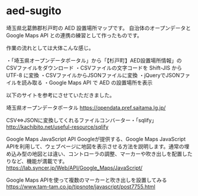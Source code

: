 # aed-sugito

埼玉県北葛飾郡杉戸町の AED 設置場所マップです。
自治体のオープンデータと Google Maps API との連携の練習として作ったものです。

作業の流れとしては大体こんな感じ。

・「埼玉県オープンデータポータル」から「【杉戸町】AED設置場所情報」のCSVファイルをダウンロード
・CSVファイルの文字コードを Shift-JIS から UTF-8 に変換
・CSVファイルからJSONファイルに変換
・jQueryでJSONファイルを読み取る
・Google Maps API で AED の設置場所を表示

以下のサイトを参考にさせていただきました。

埼玉県オープンデータポータル
https://opendata.pref.saitama.lg.jp/

CSV⇔JSONに変換してくれるファイルコンバーター・「sqlify」
http://kachibito.net/useful-resource/sqlify

Google Maps JavaScript API
Googleが提供する、Google Maps JavaScript APIを利用して、ウェブページに地図を表示させる方法を説明します。通常の埋め込み型の地図とは違い、コントローラの調整、マーカーや吹き出しを配置したりなど、機能が満載です。
https://lab.syncer.jp/Web/API/Google_Maps/JavaScript/

Google Maps APIを使って複数のマーカーと吹き出しを設置してみる
https://www.tam-tam.co.jp/tipsnote/javascript/post7755.html
